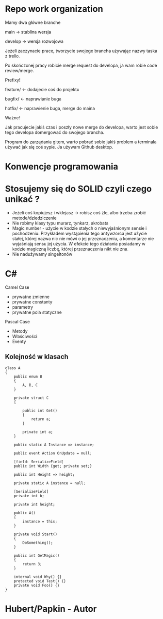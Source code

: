 # Repo work organization

Mamy dwa główne branche 

main → stablina wersja

develop → wersja rozwojowa

Jeżeli zaczynacie prace, tworzycie swojego brancha używając nazwy taska z trello.

Po skończonej pracy robicie merge request do developa, ja wam robie code review/merge.

Prefixy!

feature/ ← dodajecie coś do projektu

bugfix/ ← naprawianie buga

hotfix/ ← naprawienie buga, merge do maina

Ważne!

Jak pracujecie jakiś czas i poszły nowe merge do developa, warto jest sobie tego developa domergować do swojego brancha.

Program do zarządania gitem, warto pobrać sobie jakiś problem a terminala używać jak się coś sypie. Ja używam Github desktop.

# Konwencje programowania

# Stosujemy się do SOLID czyli czego unikać ?

- Jeżeli coś kopiujesz i wklejasz → robisz coś źle, albo trzeba zrobić metode/dziedziczenie
- Nie robimy klasy typu murarz, tynkarz, akrobata
- Magic number - użycie w kodzie stałych o niewyjaśnionym sensie i pochodzeniu. Przykładem
wystąpienia tego antywzorca jest użycie stałej, której nazwa nic nie mówi o jej przeznaczeniu, a
komentarze nie wyjaśniają sensu jej użycia. W efekcie tego działania posiadamy w kodzie
magiczną liczbę, której przeznaczenia nikt nie zna.
- Nie nadużywamy singeltonów

# C#

Camel Case 

- prywatne zmienne
- prywatne constanty
- parametry
- prywatne pola statyczne

Pascal Case

- Metody
- Właściwości
- Eventy

## Kolejność w klasach
```
class A 
{
    public enum B 
    {
        A, B, C
    }

    private struct C 
    {

        public int Get() 
        {
            return a;
        }

        private int a;
    }
    
    public static A Instance => instance;

    public event Action OnUpdate = null;

    [field: SerializeField]
    public int Width {get; private set;}    

    public int Height => height;

    private static A instance = null;

    [SerializeField]
    private int b;

    private int height;

    public A() 
    {
        instance = this;
    }

    private void Start()
    {
        DoSomething();
    }
    
    public int GetMagic() 
    {
        return 3;
    }

    internal void Why() {}
    protected void Test() {}
    private void Foo() {}
}

```
# Hubert/Papkin - Autor
